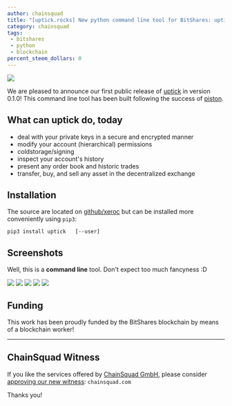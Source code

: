 ```yaml
---
author: chainsquad
title: "[uptick.rocks] New python command line tool for BitShares: uptick - brother of piston"
category: chainsquad
tags:
 - bitshares
 - python
 - blockchain
percent_steem_dollars: 0
---
```


[![](https://bitshares.org/images/transparent_b.png)](http://pybitshares.com)

We are pleased to announce our first public release of [uptick](http://uptick.rocks) in version 0.1.0! This command line tool has been built following the success of [piston](http://piston.rocks).

## What can uptick do, today

* deal with your private keys in a secure and encrypted manner
* modify your account (hierarchical) permissions
* coldstorage/signing
* inspect your account's history
* present any order book and historic trades
* transfer, buy, and sell any asset in the decentralized exchange

## Installation

The source are located on [github/xeroc](https://github.com/xeroc/uptick) but can be installed more conveniently using `pip3`:

    pip3 install uptick   [--user]

## Screenshots

Well, this is a **command line** tool. Don't expect too much fancyness :D

![](https://i.imgsafe.org/5687aa6cab.png)
![](https://i.imgsafe.org/5687b6156a.png)
![](https://i.imgsafe.org/5687c0fd98.png)
![](https://i.imgsafe.org/5687cf24c7.png)
![](https://i.imgsafe.org/5687dc4239.png)

## Funding

This work has been proudly funded by the BitShares blockchain by means of a blockchain worker!

---

## ChainSquad Witness

If you like the services offered by [ChainSquad GmbH](http://chainsquad.com), please consider [approving our new witness](https://steemit.com/steem/@chainsquad/chainsquad-com-for-witness): `chainsquad.com`

Thanks you!

